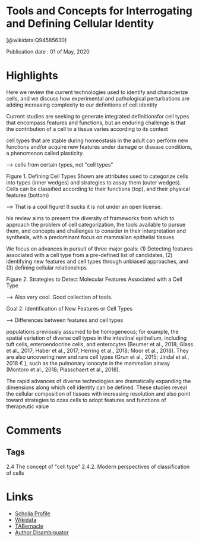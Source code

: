 
Tools and Concepts for Interrogating and Defining Cellular Identity
===================================================================
  
  [@wikidata:Q94585630]  
  
Publication date : 01 of May, 2020  

# Highlights

Here we review the current technologies used to identify and characterize cells, and
we discuss how experimental and pathological perturbations are adding increasing complexity to our definitions of cell identity

Current studies are seeking to generate integrated definitionsfor
cell types that encompass features and functions, but an enduring
challenge is that the contribution of a cell to a tissue varies according to its context

cell types that are stable during homeostasis in the
adult can perform new functions and/or acquire new features under damage or disease conditions, a phenomenon called plasticity.

--> cells from certain types, not "cell types"

Figure 1. Defining Cell Types
Shown are attributes used to categorize cells into
types (inner wedges) and strategies to assay them
(outer wedges). Cells can be classified according
to their functions (top), and their physical features
(bottom)

--> That is a cool figure! It sucks it is not under an open license.

his review aims to present the diversity of frameworks from
which to approach the problem of cell categorization, the tools
available to pursue them, and concepts and challenges to
consider in their interpretation and synthesis, with a predominant
focus on mammalian epithelial tissues

We focus on advances in pursuit of three major goals: (1) Detecting
features associated with a cell type from
a pre-defined list of candidates, (2) identifying new features and cell types
through unbiased approaches, and (3)
defining cellular relationships

Figure 2. Strategies to Detect Molecular
Features Associated with a Cell Type

--> Also very cool. Good collection of tools.

Goal 2: Identification of New Features or Cell Types

--> Differences between features and cell types

populations previously assumed to be homogeneous; for
example, the spatial variation of diverse cell types in the intestinal
epithelium, including tuft cells, enteroendocrine cells, and enterocytes (Beumer et al., 2018; Glass et al., 2017; Haber et al., 2017;
Herring et al., 2018; Moor et al., 2018). They are also uncovering
new and rare cell types (Grun et al., 2015; Jindal et al., 2018 € ),
such as the pulmonary ionocyte in the mammalian airway (Montoro et al., 2018; Plasschaert et al., 2018).

The rapid advances of diverse technologies are dramatically expanding the dimensions along which cell identity can be defined.
These studies reveal the cellular composition of tissues with
increasing resolution and also point toward strategies to coax
cells to adopt features and functions of therapeutic value

# Comments

## Tags
2.4 The concept of "cell type"
2.4.2. Modern perspectives of classification of cells



# Links
  
 * [Scholia Profile](https://scholia.toolforge.org/work/Q94585630)  
 * [Wikidata](https://www.wikidata.org/wiki/Q94585630)  
 * [TABernacle](https://tabernacle.toolforge.org/?#/tab/manual/Q94585630/P921%3BP4510)  
 * [Author Disambiguator](https://author-disambiguator.toolforge.org/work_item_oauth.php?id=Q94585630&batch_id=&match=1&author_list_id=&doit=Get+author+links+for+workhttps://tabernacle.toolforge.org/?#/tab/manual/Q94585630/P921%3BP4510)  
